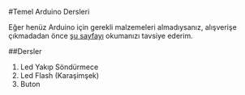 #Temel Arduino Dersleri

Eğer henüz Arduino için gerekli malzemeleri almadıysanız, alışverişe çıkmadadan önce [şu sayfayı](http://) okumanızı tavsiye ederim.

##Dersler

1. Led Yakıp Söndürmece
2. Led Flash (Karaşimşek)
3. Buton 